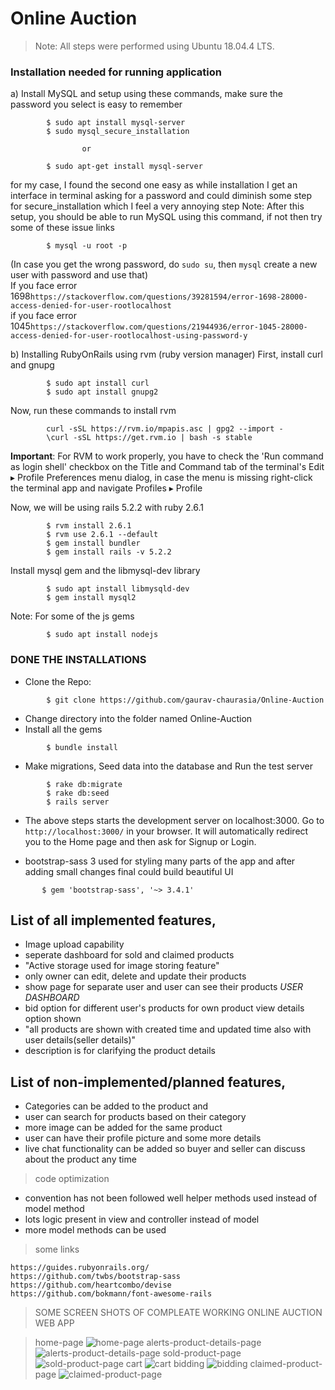 # Online Auction 

> Note: All steps were performed using Ubuntu 18.04.4 LTS.


### Installation needed for running application


a) Install MySQL and setup using these commands, make sure the password you select is easy to remember
```
        $ sudo apt install mysql-server 
        $ sudo mysql_secure_installation
```
                    or               
```
        $ sudo apt-get install mysql-server
```

for my case, I found the second one easy as while installation I get an interface in terminal asking for a password and could diminish some step  for secure_installation which I feel a very annoying step
Note: After this setup, you should be able to run MySQL using this command, if not then try some of these issue links 
```
        $ mysql -u root -p
```

(In case you get the wrong password, do `sudo su`, then `mysql` create a new user with password and use that)  
          If you face error 1698`https://stackoverflow.com/questions/39281594/error-1698-28000-access-denied-for-user-rootlocalhost`      
          if you face error 1045`https://stackoverflow.com/questions/21944936/error-1045-28000-access-denied-for-user-rootlocalhost-using-password-y`  

b) Installing RubyOnRails using rvm (ruby version manager)
   First, install curl and gnupg
```
        $ sudo apt install curl
        $ sudo apt install gnupg2
``` 

   Now, run these commands to install rvm
```
        curl -sSL https://rvm.io/mpapis.asc | gpg2 --import -  
        \curl -sSL https://get.rvm.io | bash -s stable
```

**Important**: For RVM to work properly, you have to check the 'Run command as login shell' checkbox on the Title and Command tab of the terminal's Edit ▸ Profile Preferences menu dialog, in case the menu is missing right-click the terminal app and navigate Profiles ▸ Profile 

Now, we will be using rails 5.2.2 with ruby 2.6.1
```
        $ rvm install 2.6.1
        $ rvm use 2.6.1 --default
        $ gem install bundler
        $ gem install rails -v 5.2.2
```

Install mysql gem and the libmysql-dev library
```
        $ sudo apt install libmysqld-dev
        $ gem install mysql2
```

Note: For some of the js gems
```
        $ sudo apt install nodejs
```

### DONE THE INSTALLATIONS

* Clone the Repo:
```
        $ git clone https://github.com/gaurav-chaurasia/Online-Auction 
```
* Change directory into the folder named Online-Auction
* Install all the gems
```
        $ bundle install
```
* Make migrations, Seed data into the database and Run the test server
```
        $ rake db:migrate
        $ rake db:seed
        $ rails server
```
* The above steps starts the development server on localhost:3000. Go to `http://localhost:3000/` in your browser. It will automatically redirect you to the Home page and then ask for Signup or Login.



* bootstrap-sass 3 used for styling many parts of the app and after adding small changes final could build beautiful UI

```
       $ gem 'bootstrap-sass', '~> 3.4.1'

``` 

## List of all implemented features,
  

* Image upload capability
* seperate dashboard for sold and claimed products
* "Active storage used for image storing feature"
* only owner can edit, delete and update their products
* show page for separate user and user can see their products  *USER DASHBOARD*
* bid option for different user's products for own product view details option shown
* "all products are shown with created time and updated time also with user details(seller details)"
* description is for clarifying the product details

## List of non-implemented/planned features,

* Categories can be added to the product and 
* user can search for products based on their category 
* more image can be added for the same product 
* user can have their profile picture and some more details 
* live chat functionality can be added so buyer and seller can discuss about the product any time

> code optimization
* convention has not been followed well helper methods used instead of model method
* lots logic present in view and controller instead of model
* more model methods can be used

> some links
      
`https://guides.rubyonrails.org/`  
`https://github.com/twbs/bootstrap-sass`    
`https://github.com/heartcombo/devise`   
`https://github.com/bokmann/font-awesome-rails`   


> SOME SCREEN SHOTS OF COMPLEATE WORKING ONLINE AUCTION WEB APP

> home-page
![home-page](app/assets/images/readme/home-page.png)
>alerts-product-details-page
![alerts-product-details-page](app/assets/images/readme/alerts-product-details-page.png)
> sold-product-page
![sold-product-page](app/assets/images/readme/sold-product-page.png)
> cart
![cart](app/assets/images/readme/cart.png)
> bidding
![bidding](app/assets/images/readme/bidding.png)
> claimed-product-page
![claimed-product-page](app/assets/images/readme/claimed-product-page.png)
